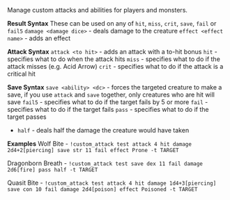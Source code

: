 Manage custom attacks and abilities for players and monsters.

**Result Syntax**
These can be used on any of `hit`, `miss`, `crit`, `save`, `fail` or `fail5`
`damage <damage dice>` - deals damage to the creature
`effect <effect name>` - adds an effect

**Attack Syntax**
`attack <to hit>` - adds an attack with a to-hit bonus
`hit` - specifies what to do when the attack hits
`miss` - specifies what to do if the attack misses (e.g. Acid Arrow)
`crit` - specifies what to do if the attack is a critical hit

 **Save Syntax**
`save <ability> <dc>` - forces the targeted creature to make a save, if you use `attack` and `save` together, only creatures who are hit will save
`fail5` - specifies what to do if the target fails by 5 or more
`fail` - specifies what to do if the target fails
`pass` - specifies what to do if the target passes
 - `half` - deals half the damage the creature would have taken

**Examples**
Wolf Bite - `!custom_attack test attack 4 hit damage 2d4+2[piercing] save str 11 fail effect Prone -t TARGET`

Dragonborn Breath - `!custom_attack test save dex 11 fail damage 2d6[fire] pass half -t TARGET`

Quasit Bite - `!custom_attack test attack 4 hit damage 1d4+3[piercing] save con 10 fail damage 2d4[poison] effect Poisoned -t TARGET`
